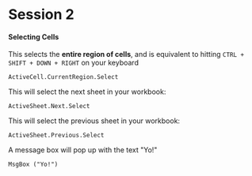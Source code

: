 # Session 2


#### Selecting Cells

This selects the **entire region of cells**, and is equivalent to hitting `CTRL + SHIFT + DOWN + RIGHT` on your keyboard

`ActiveCell.CurrentRegion.Select`



This will select the next sheet in your workbook:

`ActiveSheet.Next.Select`

This will select the previous sheet in your workbook:

`ActiveSheet.Previous.Select`

A message box will pop up with the text "Yo!"

`MsgBox ("Yo!")`
